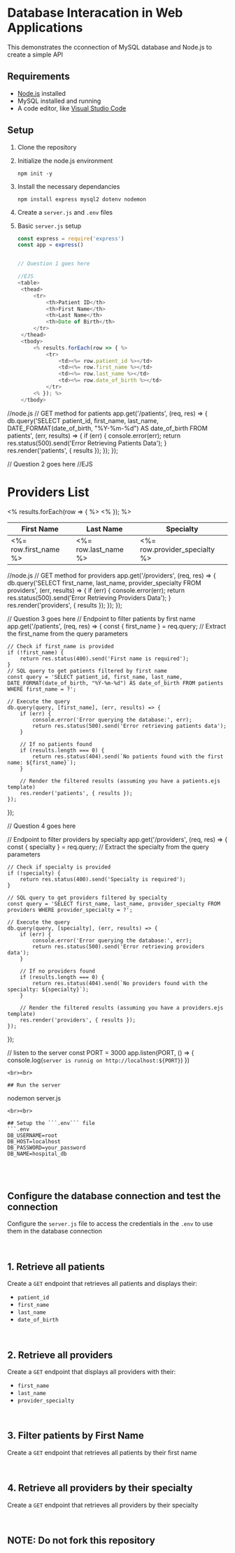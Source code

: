 # Database Interacation in Web Applications

This demonstrates the cconnection of MySQL database and Node.js to create a simple API

## Requirements
- [Node.js](https://nodejs.org/) installed
-  MySQL installed and running
-  A code editor, like [Visual Studio Code](https://code.visualstudio.com/download)

## Setup
1. Clone the repository
2. Initialize the node.js environment
   ```
   npm init -y
   ```
3. Install the necessary dependancies
   ```
   npm install express mysql2 dotenv nodemon
   ```
4. Create a ``` server.js ``` and ```.env``` files
5. Basic ```server.js``` setup
   <br>
   
   ```js
   const express = require('express')
   const app = express()

   
   // Question 1 goes here

   //EJS
   <table>
    <thead>
        <tr>
            <th>Patient ID</th>
            <th>First Name</th>
            <th>Last Name</th>
            <th>Date of Birth</th>
        </tr>
    </thead>
    <tbody>
        <% results.forEach(row => { %>
            <tr>
                <td><%= row.patient_id %></td>
                <td><%= row.first_name %></td>
                <td><%= row.last_name %></td>
                <td><%= row.date_of_birth %></td>
            </tr>
        <% }); %>
    </tbody>
</table>

//node.js
  // GET method for patients
    app.get('/patients', (req, res) => {
        db.query('SELECT patient_id, first_name, last_name, DATE_FORMAT(date_of_birth, "%Y-%m-%d") AS date_of_birth FROM patients', (err, results) => {
            if (err) {
                console.error(err);
                return res.status(500).send('Error Retrieving Patients Data');
            } 
            res.render('patients', { results });
        });
    });

   // Question 2 goes here
   //EJS
   <div>
    <h1>Providers List</h1>
    <table>
        <thead>
            <tr>
               <th>First Name</th>
               <th>Last Name</th>
               <th>Specialty</th>
            </tr>
        </thead>
        <tbody>
            <% results.forEach(row => { %>
                <tr>
                    <td><%= row.first_name %></td>
                    <td><%= row.last_name %></td>
                    <td><%= row.provider_specialty %></td>
                </tr>
            <% }); %>
        </tbody>
    </table>
</div>

//node.js
    // GET method for providers
    app.get('/providers', (req, res) => {
        db.query('SELECT first_name, last_name, provider_specialty FROM providers', (err, results) => {
            if (err) {
                console.error(err);
                return res.status(500).send('Error Retrieving Providers Data');
            } 
            res.render('providers', { results });
        });
    });

   // Question 3 goes here
   // Endpoint to filter patients by first name
app.get('/patients', (req, res) => {
    const { first_name } = req.query; // Extract the first_name from the query parameters

    // Check if first_name is provided
    if (!first_name) {
        return res.status(400).send('First name is required');
    }
    // SQL query to get patients filtered by first name
    const query = 'SELECT patient_id, first_name, last_name, DATE_FORMAT(date_of_birth, "%Y-%m-%d") AS date_of_birth FROM patients WHERE first_name = ?';

    // Execute the query
    db.query(query, [first_name], (err, results) => {
        if (err) {
            console.error('Error querying the database:', err);
            return res.status(500).send('Error retrieving patients data');
        }

        // If no patients found
        if (results.length === 0) {
            return res.status(404).send(`No patients found with the first name: ${first_name}`);
        }

        // Render the filtered results (assuming you have a patients.ejs template)
        res.render('patients', { results });
    });
});

   // Question 4 goes here

   // Endpoint to filter providers by specialty
app.get('/providers', (req, res) => {
    const { specialty } = req.query; // Extract the specialty from the query parameters

    // Check if specialty is provided
    if (!specialty) {
        return res.status(400).send('Specialty is required');
    }

    // SQL query to get providers filtered by specialty
    const query = 'SELECT first_name, last_name, provider_specialty FROM providers WHERE provider_specialty = ?';

    // Execute the query
    db.query(query, [specialty], (err, results) => {
        if (err) {
            console.error('Error querying the database:', err);
            return res.status(500).send('Error retrieving providers data');
        }

        // If no providers found
        if (results.length === 0) {
            return res.status(404).send(`No providers found with the specialty: ${specialty}`);
        }

        // Render the filtered results (assuming you have a providers.ejs template)
        res.render('providers', { results });
    });
});


   // listen to the server
   const PORT = 3000
   app.listen(PORT, () => {
     console.log(`server is runnig on http://localhost:${PORT}`)
   })
   ```
<br><br>

## Run the server
   ```
   nodemon server.js
   ```
<br><br>

## Setup the ```.env``` file
```.env
DB_USERNAME=root
DB_HOST=localhost
DB_PASSWORD=your_password
DB_NAME=hospital_db
```

<br><br>

## Configure the database connection and test the connection
Configure the ```server.js``` file to access the credentials in the ```.env``` to use them in the database connection

<br>

## 1. Retrieve all patients
Create a ```GET``` endpoint that retrieves all patients and displays their:
- ```patient_id```
- ```first_name```
- ```last_name```
- ```date_of_birth```

<br>

## 2. Retrieve all providers
Create a ```GET``` endpoint that displays all providers with their:
- ```first_name```
- ```last_name```
- ```provider_specialty```

<br>

## 3. Filter patients by First Name
Create a ```GET``` endpoint that retrieves all patients by their first name

<br>

## 4. Retrieve all providers by their specialty
Create a ```GET``` endpoint that retrieves all providers by their specialty

<br>


## NOTE: Do not fork this repository
